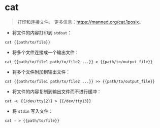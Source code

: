 # cat

> 打印和连接文件。
> 更多信息：<https://manned.org/cat.1posix>。

- 将文件的内容打印到 `stdout`：

`cat {{path/to/file}}`

- 将多个文件连接成一个输出文件：

`cat {{path/to/file1 path/to/file2 ...}} > {{path/to/output_file}}`

- 将多个文件附加到输出文件：

`cat {{path/to/file1 path/to/file2 ...}} >> {{path/to/output_file}}`

- 将文件的内容复制到输出文件而不进行缓冲：

`cat -u {{/dev/tty12}} > {{/dev/tty13}}`

- 将 `stdin` 写入文件：

`cat - > {{path/to/file}}`